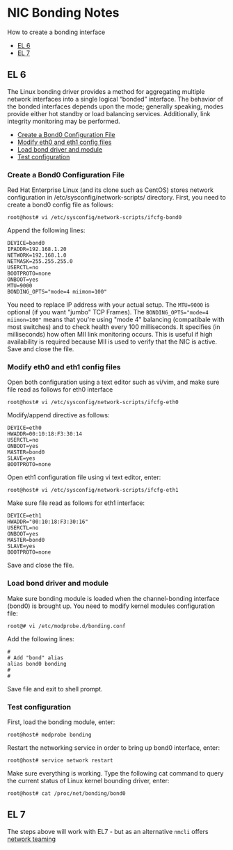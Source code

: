# NIC Bonding Notes

How to create a bonding interface

* [EL 6](#el-6)
* [EL 7](#el-7)

## EL 6

The Linux bonding driver provides a method for aggregating multiple network interfaces into a single logical “bonded” interface. The behavior of the bonded interfaces depends upon the mode; generally speaking, modes provide either hot standby or load balancing services. Additionally, link integrity monitoring may be performed.

* [Create a Bond0 Configuration File](#create-a-bond0-configuration-file)
* [Modify eth0 and eth1 config files](#modify-eth0-and-eth1-config-files)
* [Load bond driver and module](#load-bond-driver-and-module)
* [Test configuration](#test-configuration)

### Create a Bond0 Configuration File

Red Hat Enterprise Linux (and its clone such as CentOS) stores network configuration in /etc/sysconfig/network-scripts/ directory. First, you need to create a bond0 config file as follows:

```
root@host# vi /etc/sysconfig/network-scripts/ifcfg-bond0
```

Append the following lines:

```
DEVICE=bond0
IPADDR=192.168.1.20
NETWORK=192.168.1.0
NETMASK=255.255.255.0
USERCTL=no
BOOTPROTO=none
ONBOOT=yes
MTU=9000
BONDING_OPTS="mode=4 miimon=100"
```

You need to replace IP address with your actual setup. The `MTU=9000` is optional (if you want "jumbo" TCP Frames). The `BONDING_OPTS="mode=4 miimon=100"` means that you're using "mode 4" balancing (compatibale with most switches) and to check health every 100 milliseconds. It specifies (in milliseconds) how often MII link monitoring occurs. This is useful if high availability is required because MII is used to verify that the NIC is active. Save and close the file.

### Modify eth0 and eth1 config files

Open both configuration using a text editor such as vi/vim, and make sure file read as follows for eth0 interface

```
root@host# vi /etc/sysconfig/network-scripts/ifcfg-eth0
```

Modify/append directive as follows:

```
DEVICE=eth0
HWADDR=00:10:18:F3:30:14
USERCTL=no
ONBOOT=yes
MASTER=bond0
SLAVE=yes
BOOTPROTO=none
```

Open eth1 configuration file using vi text editor, enter:

```
root@host# vi /etc/sysconfig/network-scripts/ifcfg-eth1
```

Make sure file read as follows for eth1 interface:

```
DEVICE=eth1
HWADDR="00:10:18:F3:30:16"
USERCTL=no
ONBOOT=yes
MASTER=bond0
SLAVE=yes
BOOTPROTO=none
```
Save and close the file.

### Load bond driver and module

Make sure bonding module is loaded when the channel-bonding interface (bond0) is brought up. You need to modify kernel modules configuration file:

```
root@# vi /etc/modprobe.d/bonding.conf
```

Add the following lines:

```
#
# Add "bond" alias
alias bond0 bonding
#
#
```
Save file and exit to shell prompt.

### Test configuration

First, load the bonding module, enter:

```
root@host# modprobe bonding
```

Restart the networking service in order to bring up bond0 interface, enter:

```
root@host# service network restart
```

Make sure everything is working. Type the following cat command to query the current status of Linux kernel bounding driver, enter:

```
root@host# cat /proc/net/bonding/bond0
```

## EL 7

The steps above will work with EL7 - but as an alternative `nmcli` offers [network teaming](nmcli_notes.md#configuring-networking-teaming)
